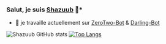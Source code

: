 ### **Salut, je suis [Shazuub](https://github.com/Shazuub) 👋***

- 🔭 je travaille actuellement sur  [ZeroTwo-Bot](https://github.com/Shazuub/ZeroTwo-Bot) & [Darling-Bot](https://github.com/Shazuub/Darling-Bot)









![Shazuub GitHub stats](https://github-readme-stats.vercel.app/api?username=Shazuub&show_icons=true&theme=radical)
[![Top Langs](https://github-readme-stats.vercel.app/api/top-langs/?username=Shazuub&show_icons=true&theme=radical)](https://github.com/Shazuub/github-readme-stats)
